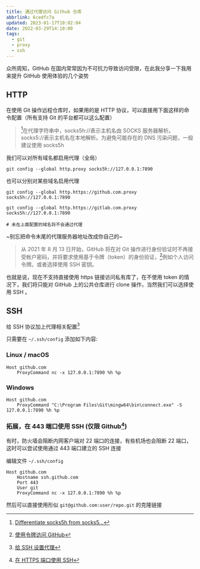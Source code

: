 ```yaml
---
title: 通过代理访问 Github 仓库
abbrlink: 6cedfc7a
updated: 2023-01-17T10:02:04
date: 2022-03-29T14:10:00
tags:
  - git
  - proxy
  - ssh
---
```


众所周知，GitHub 在国内常常因为不可抗力导致访问受限，在此我分享一下我用来提升 GitHub 使用体验的几个姿势

## HTTP

在使用 Git 操作远程仓库时，如果用的是 HTTP 协议，可以直接用下面这样的命令配置（所有支持 Git 的平台都可以这么配置）

> [^1]在代理字符串中，socks5h://表示主机名由 SOCKS 服务器解析。socks5://表示主机名在本地解析。为避免可能存在的 DNS 污染问题，一般建议使用 socks5h

我们可以对所有域名都启用代理（全局）

```shell
git config --global http.proxy socks5h://127.0.0.1:7890
```

也可以分别对某些域名启用代理

```shell
git config --global http.https://github.com.proxy socks5h://127.0.0.1:7890

git config --global http.https://gitlab.com.proxy socks5h://127.0.0.1:7890

# 未在上面配置的域名将不会通过代理
```

~别忘把命令末尾的代理服务器地址改成你自己的~

> 从 2021 年 8 月 13 日开始，GitHub 将在对 Git 操作进行身份验证时不再接受帐户密码，并将要求使用基于令牌（token）的身份验证，[^2]例如个人访问令牌。或者选择使用 SSH 密钥。

也就是说，现在不支持直接使用 https 链接访问私有库了，在不使用 token 的情况下，我们将只能对 GitHub 上的公共仓库进行 clone 操作，当然我们可以选择使用 SSH 。

## SSH

给 SSH 协议加上代理相关配置[^3]

只需要在 `~/.ssh/config` 添加如下内容:

### Linux / macOS

```config
Host github.com
    ProxyCommand nc -x 127.0.0.1:7890 %h %p
```

### Windows

```config
Host github.com
    ProxyCommand "C:\Program Files\Git\mingw64\bin\connect.exe" -S 127.0.0.1:7890 %h %p
```

### 拓展，在 443 端口使用 SSH (仅限 Github[^4])

有时，防火墙会阻断内网客户端对 22 端口的连接，有些机场也会阻断 22 端口，这时可以尝试使用通过 443 端口建立的 SSH 连接

编辑文件 `~/.ssh/config`

```config
Host github.com
    Hostname ssh.github.com
    Port 443
    User git
    ProxyCommand nc -x 127.0.0.1:7890 %h %p
```

然后可以直接使用形似 `git@github.com:user/repo.git` 的克隆链接

 <!-- ~~如果不想改配置，也可以直接使用形似`ssh://git@ssh.github.com:443/user/repo.git`的克隆链接，两种方式是等价的~~ 更正：也需要在`Host`字段添加`ssh.github.com`才能无痛使用。。。总之可以忽略删除线到现在的内容 😂 -->

[^1]: [Differentiate socks5h from socks5...](https://github.com/urllib3/urllib3/issues/1035)
[^2]: [使用令牌访问 GitHub](https://blog.oopsky.top/post/e66ddf8f6ebe4035b2678fc38ab0754e/)
[^3]: [给 SSH 设置代理](https://blog.oopsky.top/post/b64f14f7f69248e098248ef4bd081230/)
[^4]: [在 HTTPS 端口使用 SSH](https://docs.github.com/cn/authentication/troubleshooting-ssh/using-ssh-over-the-https-port)
